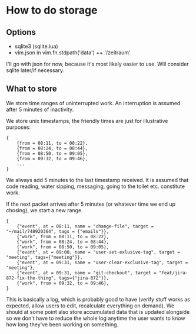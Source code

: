 # How to do storage

## Options
- sqlite3 (sqlite.lua)
- vim.json in vim.fn.stdpath('data') ++ '/zeitraum'

I'll go with json for now, because it's most likely easier to use. Will
consider sqlite later/if necessary.

## What to store
We store time ranges of uninterrupted work. An interruption is assumed after 5
minutes of inactivity.

We store unix timestamps, the friendly times are just for illustrative purposes:
```
{
    {from = 08:11, to = 08:22},
    {from = 08:24, to = 08:44},
    {from = 08:50, to = 09:05},
    {from = 09:32, to = 09:46},
    ...
}
```

We always add 5 minutes to the last timestamp received. It is assumed that code
reading, water sipping, messaging, going to the toilet etc. constitute work.

If the next packet arrives after 5 minutes (or whatever time we end up
chosing), we start a new range.

```
{
    {"event", at = 08:11, name = "change-file", target = "~/mail/748920364", tags = {"emails"}},
    {"work", from = 08:11, to = 08:22},
    {"work", from = 08:24, to = 08:44},
    {"work", from = 08:50, to = 09:05},
    {"event", at = 09:00, name = "user-set-exlusive-tag", target = "meeting", tags={"meeting"}},
    {"event", at = 09:31, name = "user-clear-exclusive-tag", target = "meeting"},
    {"event", at = 09:31, name = "git-checkout", target = "feat/jira-872-fix-the-thing", tags={"jira-872"}},
    {"work", from = 09:32, to = 09:46},
}
```

This is basically a log, which is probably good to have (verify stuff works as
expected, allow users to edit, recalculate everything on demand). We should
at some point also store accumulated data that is updated alongside so we don't
have to reduce the whole log anytime the user wants to know how long they've
been working on something.




